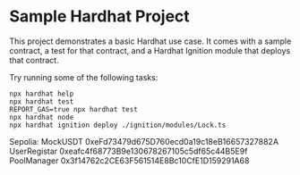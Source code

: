# Sample Hardhat Project

This project demonstrates a basic Hardhat use case. It comes with a sample contract, a test for that contract, and a Hardhat Ignition module that deploys that contract.

Try running some of the following tasks:

```shell
npx hardhat help
npx hardhat test
REPORT_GAS=true npx hardhat test
npx hardhat node
npx hardhat ignition deploy ./ignition/modules/Lock.ts
```

Sepolia:
MockUSDT 0xeFd73479d675D760ecd0a19c18eB16657327882A
UserRegistar 0xeafc4f68773B9e130678267105c5df65c44B5E9f
PoolManager 0x3f14762c2CE63F561514E8Bc10CfE1D159291A68
